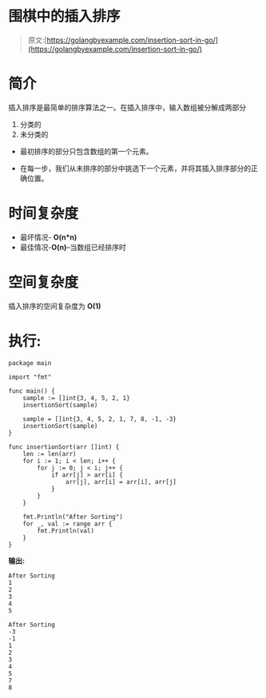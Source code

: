 # 围棋中的插入排序

> 原文:[https://golangbyexample.com/insertion-sort-in-go/](https://golangbyexample.com/insertion-sort-in-go/)

# **简介**

插入排序是最简单的排序算法之一。在插入排序中，输入数组被分解成两部分

1.  分类的
2.  未分类的

*   最初排序的部分只包含数组的第一个元素。

*   在每一步，我们从未排序的部分中挑选下一个元素，并将其插入排序部分的正确位置。

# **时间复杂度**

*   最坏情况- **O(n*n)**
*   最佳情况-**O(n)**–当数组已经排序时

# **空间复杂度**

插入排序的空间复杂度为 **O(1)**

# **执行:**

```
package main

import "fmt"

func main() {
    sample := []int{3, 4, 5, 2, 1}
    insertionSort(sample)

    sample = []int{3, 4, 5, 2, 1, 7, 8, -1, -3}
    insertionSort(sample)
}

func insertionSort(arr []int) {
    len := len(arr)
    for i := 1; i < len; i++ {
        for j := 0; j < i; j++ {
            if arr[j] > arr[i] {
                arr[j], arr[i] = arr[i], arr[j]
            }
        }
    }

    fmt.Println("After Sorting")
    for _, val := range arr {
        fmt.Println(val)
    }
}
```

**输出:**

```
After Sorting
1
2
3
4
5

After Sorting
-3
-1
1
2
3
4
5
7
8
```